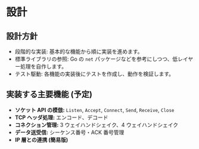 # 設計

## 設計方針

- 段階的な実装: 基本的な機能から順に実装を進めます。
- 標準ライブラリの参照: Go の `net` パッケージなどを参考にしつつ、低レイヤー処理を自作します。
- テスト駆動: 各機能の実装後にテストを作成し、動作を検証します。

## 実装する主要機能 (予定)

- **ソケット API の模倣:** `Listen`, `Accept`, `Connect`, `Send`, `Receive`, `Close`
- **TCP ヘッダ処理:** エンコード、デコード
- **コネクション管理:** 3 ウェイハンドシェイク、4 ウェイハンドシェイク
- **データ送受信:** シーケンス番号・ACK 番号管理
- **IP 層との連携 (簡易版)**
